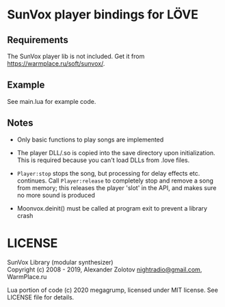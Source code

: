 # SunVox player bindings for LÖVE

## Requirements

The SunVox player lib is not included. Get it from https://warmplace.ru/soft/sunvox/.

## Example

See main.lua for example code.

## Notes

* Only basic functions to play songs are implemented

* The player DLL/.so is copied into the save directory upon initialization. This is required because you can't load DLLs from .love files.

* `Player:stop` stops the song, but processing for delay effects etc. continues. Call `Player:release` to completely stop and remove a song from memory; this releases the player 'slot' in the API, and makes sure no more sound is produced

* Moonvox.deinit() must be called at program exit to prevent a library crash

# LICENSE

SunVox Library (modular synthesizer)  
Copyright (c) 2008 - 2019, Alexander Zolotov <nightradio@gmail.com>, WarmPlace.ru  

Lua portion of code (c) 2020 megagrump, licensed under MIT license. See LICENSE file for details.
